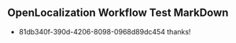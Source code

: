 ## OpenLocalization Workflow Test MarkDown
* 81db340f-390d-4206-8098-0968d89dc454 thanks!

<!--HONumber=Aug16_HO4-->


